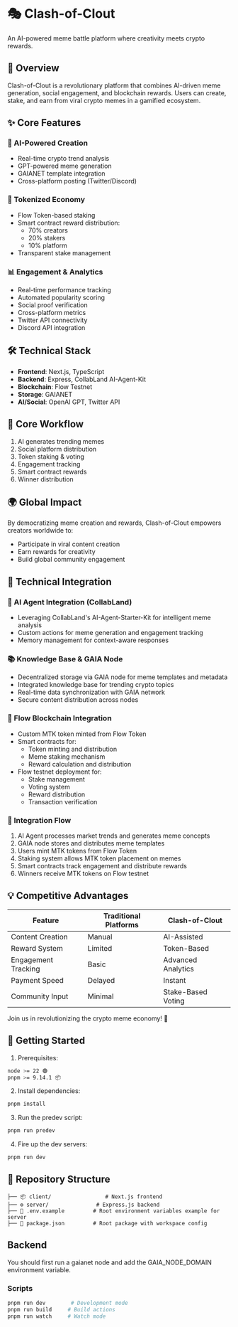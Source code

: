 # 🎭 Clash-of-Clout

An AI-powered meme battle platform where creativity meets crypto rewards.

## 🚀 Overview

Clash-of-Clout is a revolutionary platform that combines AI-driven meme generation, social engagement, and blockchain rewards. Users can create, stake, and earn from viral crypto memes in a gamified ecosystem.

## ✨ Core Features

### 🤖 AI-Powered Creation
- Real-time crypto trend analysis
- GPT-powered meme generation
- GAIANET template integration
- Cross-platform posting (Twitter/Discord)

### 💎 Tokenized Economy
- Flow Token-based staking
- Smart contract reward distribution:
  - 70% creators
  - 20% stakers
  - 10% platform
- Transparent stake management

### 📊 Engagement & Analytics
- Real-time performance tracking
- Automated popularity scoring
- Social proof verification
- Cross-platform metrics
- Twitter API connectivity
- Discord API integration

## 🛠 Technical Stack
- **Frontend**: Next.js, TypeScript
- **Backend**: Express, CollabLand AI-Agent-Kit
- **Blockchain**: Flow Testnet
- **Storage**: GAIANET
- **AI/Social**: OpenAI GPT, Twitter API

## 🔄 Core Workflow
1. AI generates trending memes
2. Social platform distribution
3. Token staking & voting
4. Engagement tracking
5. Smart contract rewards
6. Winner distribution

## 🌍 Global Impact
By democratizing meme creation and rewards, Clash-of-Clout empowers creators worldwide to:
- Participate in viral content creation
- Earn rewards for creativity
- Build global community engagement

## 🔗 Technical Integration

### 🤖 AI Agent Integration (CollabLand)
- Leveraging CollabLand's AI-Agent-Starter-Kit for intelligent meme analysis
- Custom actions for meme generation and engagement tracking
- Memory management for context-aware responses

### 📚 Knowledge Base & GAIA Node
- Decentralized storage via GAIA node for meme templates and metadata
- Integrated knowledge base for trending crypto topics
- Real-time data synchronization with GAIA network
- Secure content distribution across nodes

### 💎 Flow Blockchain Integration
- Custom MTK token minted from Flow Token
- Smart contracts for:
  - Token minting and distribution
  - Meme staking mechanism
  - Reward calculation and distribution
- Flow testnet deployment for:
  - Stake management
  - Voting system
  - Reward distribution
  - Transaction verification

### 🔄 Integration Flow
1. AI Agent processes market trends and generates meme concepts
2. GAIA node stores and distributes meme templates
3. Users mint MTK tokens from Flow Token
4. Staking system allows MTK token placement on memes
5. Smart contracts track engagement and distribute rewards
6. Winners receive MTK tokens on Flow testnet





## 💡 Competitive Advantages

Feature | Traditional Platforms | Clash-of-Clout
--------|---------------------|----------------
Content Creation | Manual | AI-Assisted
Reward System | Limited | Token-Based
Engagement Tracking | Basic | Advanced Analytics
Payment Speed | Delayed | Instant
Community Input | Minimal | Stake-Based Voting

Join us in revolutionizing the crypto meme economy! 🚀




## 🚀 Getting Started

1. Prerequisites:

```bash
node >= 22 🟢
pnpm >= 9.14.1 📦
```

2. Install dependencies:

```bash
pnpm install
```

3. Run the predev script:

```bash
pnpm run predev
```

4. Fire up the dev servers:

```bash
pnpm run dev
```

## 📁 Repository Structure

```
├── 📦 client/                 # Next.js frontend
├── ⚙️ server/               # Express.js backend
├── 📝 .env.example         # Root environment variables example for server
├── 🔧 package.json         # Root package with workspace config
```

## Backend

You should first run a gaianet node and add the GAIA_NODE_DOMAIN environment variable.

### Scripts

```bash
pnpm run dev        # Development mode
pnpm run build     # Build actions
pnpm run watch     # Watch mode
```
